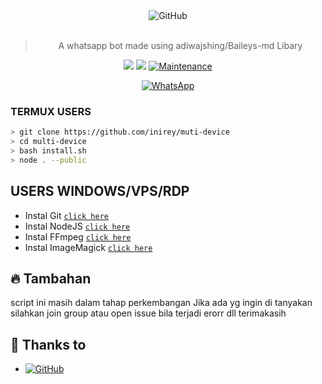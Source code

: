 <div align="center">
<img alt="GitHub" src="https://img.shields.io/badge/MULTI%20DEVICE%20BOT-25D32?style=for-the-badge&logoColor=darkgreen"/>
<br><br>
  
> A whatsapp bot made using adiwajshing/Baileys-md Libary
 <p>
  <img src ="https://img.shields.io/badge/npm-v2.5.1-green.svg" />
  <img src="https://img.shields.io/badge/node-%3E=17.6.1-darkgreen.svg" />
   <a href="https://github.com/justpiple/whatsapp-bot/commit-activity" target="_blank">
    <img alt="Maintenance" src="https://img.shields.io/badge/Maintained%3F-yes-red.svg" />
  </a>
</p>
<a href="https://chat.whatsapp.com/FvzlxnbRwjR0MFvkgboJwX"><img alt="WhatsApp" src="https://img.shields.io/badge/WhatsApp%20Group-25D366?style=for-the-badge&logo=whatsapp&logoColor=white"/></a>
 
</div>

### TERMUX USERS

```bash
> git clone https://github.com/inirey/muti-device
> cd multi-device
> bash install.sh
> node . --public 
```

## USERS WINDOWS/VPS/RDP


* Instal Git [`click here`](https://git-scm.com/downloads)
* Instal NodeJS [`click here`](https://nodejs.org/en/download)
* Instal FFmpeg [`click here`](https://ffmpeg.org/download.html)
* Instal ImageMagick [`click here`](https://imagemagick.org/script/download.php)

## :fire: Tambahan

script ini masih dalam tahap perkembangan Jika ada yg ingin di tanyakan silahkan join group atau open issue bila terjadi erorr dll terimakasih

## 🙏 Thanks to
* <a href="https://github.com/adiwajshing/Baileys"><img alt="GitHub" src="https://img.shields.io/badge/@adiwajshing/Baileys%20-%23121011.svg?style=flat-square&logo=npm&color=white"/></a>
